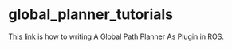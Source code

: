 # global_planner_tutorials
[This link](http://wiki.ros.org/navigation/Tutorials/Writing%20A%20Global%20Path%20Planner%20As%20Plugin%20in%20ROS) is how to writing A Global Path Planner As Plugin in ROS.
